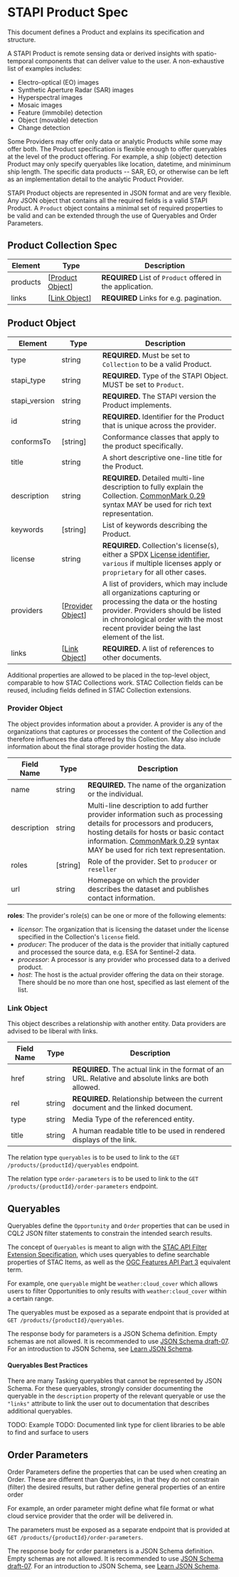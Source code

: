 # STAPI Product Spec

This document defines a Product and explains its specification and structure.

A STAPI Product is remote sensing data or derived insights with spatio-temporal components that can deliver value to the user. A non-exhaustive list of examples includes:

- Electro-optical (EO) images
- Synthetic Aperture Radar (SAR) images
- Hyperspectral images
- Mosaic images
- Feature (immobile) detection
- Object (movable) detection
- Change detection

Some Providers may offer only data or analytic Products while some may offer both. The Product specification is flexible enough to offer queryables at the level of the product offering. For example, a ship (object) detection Product may only specify queryables like location, datetime, and miniminum ship length. The specific data products -- SAR, EO, or otherwise can be left as an implementation detail to the analytic Product Provider.

STAPI Product objects are represented in JSON format and are very flexible. Any JSON object that contains all the required fields is a valid STAPI Product. A `Product` object contains a minimal set of required properties to be valid and can be extended through the use of Queryables and Order Parameters.



## Product Collection Spec

| Element       | Type    | Description |
| ---- | --- | --- |
| products | [[Product Object](#product-object)] | **REQUIRED** List of `Product` offered in the application. |
| links | [[Link Object](#link-object)] | **REQUIRED** Links for e.g. pagination. |


## Product Object
| Element         | Type                                             | Description                                                  |
| --------------- | ------------------------------------------------ | ------------------------------------------------------------ |
| type            | string                                           | **REQUIRED.** Must be set to `Collection` to be a valid Product. |
| stapi_type   | string | **REQUIRED.** Type of the STAPI Object. MUST be set to `Product`.  |
| stapi_version   | string | **REQUIRED.** The STAPI version the Product implements. |
| id              | string                                           | **REQUIRED.** Identifier for the Product that is unique across the provider. |
| conformsTo      | \[string\]                                       | Conformance classes that apply to the product specifically. |
| title           | string                                           | A short descriptive one-line title for the Product.       |
| description     | string                                           | **REQUIRED.** Detailed multi-line description to fully explain the Collection. [CommonMark 0.29](http://commonmark.org/) syntax MAY be used for rich text representation. |
| keywords        | \[string\]                                        | List of keywords describing the Product.                  |
| license         | string                                           | **REQUIRED.** Collection's license(s), either a SPDX [License identifier](https://spdx.org/licenses/), `various` if multiple licenses apply or `proprietary` for all other cases. |
| providers       | \[[Provider Object](#provider-object)\]           | A list of providers, which may include all organizations capturing or processing the data or the hosting provider. Providers should be listed in chronological order with the most recent provider being the last element of the list. |                |
| links           | \[[Link Object](#link-object)\]                   | **REQUIRED.** A list of references to other documents.       |

Additional properties are allowed to be placed in the top-level object, comparable to how STAC Collections work.
STAC Collection fields can be reused, including fields defined in STAC Collection extensions.

### Provider Object

The object provides information about a provider.
A provider is any of the organizations that captures or processes the content of the Collection
and therefore influences the data offered by this Collection.
May also include information about the final storage provider hosting the data.

| Field Name  | Type      | Description                                                  |
| ----------- | --------- | ------------------------------------------------------------ |
| name        | string    | **REQUIRED.** The name of the organization or the individual. |
| description | string    | Multi-line description to add further provider information such as processing details for processors and producers, hosting details for hosts or basic contact information. [CommonMark 0.29](http://commonmark.org/) syntax MAY be used for rich text representation. |
| roles       | \[string\] | Role of the provider. Set to `producer` or `reseller`|
| url         | string    | Homepage on which the provider describes the dataset and publishes contact information. |

**roles**: The provider's role(s) can be one or more of the following elements:

- *licensor*: The organization that is licensing the dataset under the license specified in the Collection's `license` field.
- *producer*: The producer of the data is the provider that initially captured and processed the source data, e.g. ESA for Sentinel-2 data.
- *processor*: A processor is any provider who processed data to a derived product.
- *host*: The host is the actual provider offering the data on their storage.
  There should be no more than one host, specified as last element of the list.

### Link Object

This object describes a relationship with another entity. Data providers are advised to be liberal with links.

| Field Name | Type   | Description                                                  |
| ---------- | ------ | ------------------------------------------------------------ |
| href       | string | **REQUIRED.** The actual link in the format of an URL. Relative and absolute links are both allowed. |
| rel        | string | **REQUIRED.** Relationship between the current document and the linked document.  |
| type       | string | Media Type of the referenced entity. |
| title      | string | A human readable title to be used in rendered displays of the link. |

The relation type `queryables` is to be used to link to the `GET /products/{productId}/queryables` endpoint.

The relation type `order-parameters` is to be used to link to the `GET /products/{productId}/order-parameters` endpoint.

## Queryables
Queryables define the `Opportunity` and `Order` properties that can be used in CQL2 JSON filter statements to constrain the intended search results.

The concept of `Queryables` is meant to align with the [STAC API Filter Extension Specification](https://github.com/stac-api-extensions/filter?tab=readme-ov-file#queryables), which uses queryables to define searchable properties of STAC Items, as well as the [OGC Features API Part 3](https://developer.ogc.org/api/features/part3.html#operation/getQueryables) equivalent term. 

For example, one `queryable` might be `weather:cloud_cover` which allows users to filter Opportunities to only results with `weather:cloud_cover` within a certain range. 

The queryables must be exposed as a separate endpoint that is provided at 
`GET /products/{productId}/queryables`.

The response body for parameters is a JSON Schema definition.
Empty schemas are not allowed.
It is recommended to use [JSON Schema draft-07](https://json-schema.org/specification-links.html#draft-7).
For an introduction to JSON Schema, see
[Learn JSON Schema](https://json-schema.org/learn/getting-started-step-by-step).

#### Queryables Best Practices

There are many Tasking queryables that cannot be represented by JSON Schema. For these queryables, strongly consider documenting the queryable in the `description` property of the relevant queryable or use the `"links"` attribute to link the user out to documentation that describes additional queryables.

TODO: Example
TODO: Documented link type for client libraries to be able to find and surface to users

## Order Parameters

Order Parameters define the properties that can be used when creating an Order. These are different
than Queryables, in that they do not constrain (filter) the desired results, but rather define general properties of an entire order

For example, an order parameter might define what file format or what cloud service provider that
the order will be delivered in.

The parameters must be exposed as a separate endpoint that is provided at
`GET /products/{productId}/order-parameters`.

The response body for order parameters is a JSON Schema definition.
Empty schemas are not allowed.
It is recommended to use [JSON Schema draft-07](https://json-schema.org/specification-links.html#draft-7).
For an introduction to JSON Schema, see
[Learn JSON Schema](https://json-schema.org/learn/getting-started-step-by-step).

